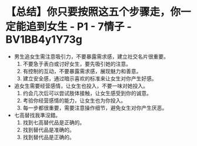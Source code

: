 # 【总结】你只要按照这五个步骤走，你一定能追到女生 - P1 - 7情子 - BV1BB4y1Y73g

-   男生追女生需注意吸引力，不要暴露需求感，建立社交名片很重要。
    1.  不要急于表白或讨好女生，要先吸引她的注意。
    2.  有控制的互动，不要暴露需求感，展现魅力和善意。
    3.  建立安全感，通过暗示喜欢的标准来让女生对你产生好感。
-   追女生需要经营感情，让女生也投入，不要一味对她投入。
    1.  约会几次后可以尝试肢体接触，让女生感受到你的诚意。
    2.  考验你经营感情的能力，让女生也为你投入。
    3.  每一步都很重要，需要注意操作细节，避免女生对你产生厌恶。
-   七高替找我準沒錯。
    1.  找到七高替代品是正确的。
    2.  找到替代品是准确的。
    3.  找到替代品是正确的。